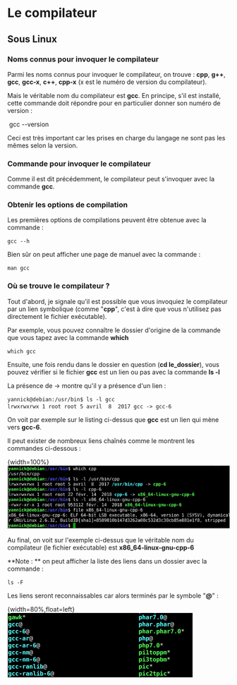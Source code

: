 # Le compilateur

## Sous Linux

### Noms connus pour invoquer le compilateur

Parmi les noms connus pour invoquer le compilateur, on trouve :
**cpp**, **g++**, **gcc**, **gcc-x**, **c++**, **cpp-x** (x est le numéro de version du compilateur). 

Mais le véritable nom du compilateur est **gcc**. En principe, s'il est installé, cette commande doit répondre pour en particulier donner son numéro de version :

​    gcc --version

Ceci est très important car les prises en charge du langage ne sont pas les mêmes selon la version.

### Commande pour invoquer le compilateur

Comme il est dit précédemment,  le compilateur peut s'invoquer avec la commande **gcc**.

### Obtenir les options de compilation

Les premières options de compilations peuvent être obtenue avec la commande :

    gcc --h

Bien sûr on peut afficher une page de manuel avec la commande :

    man gcc

### Où se trouve le compilateur ?

Tout d'abord, je signale qu'il est possible que vous invoquiez le compilateur par un lien symbolique (comme "**cpp**", c'est à dire que vous n'utilisez pas directement le fichier exécutable).

Par exemple, vous pouvez connaître le dossier d'origine de la commande que vous tapez avec la commande **which**

    which gcc

Ensuite, une fois rendu dans le dossier en question (**cd le_dossier**), vous pouvez vérifier si le fichier **gcc** est un lien ou pas avec la commande **ls -l**

La présence de -> montre qu'il y a présence d'un lien :

    yannick@debian:/usr/bin$ ls -l gcc
    lrwxrwxrwx 1 root root 5 avril  8  2017 gcc -> gcc-6

On voit par exemple sur le listing ci-dessus que **gcc** est un lien qui mène vers **gcc-6**.

Il peut exister de nombreux liens chaînés comme le montrent les commandes ci-dessous :

{width=100%}
![Recherche lien commande cpp](images/chap1/compilateur/which_cpp.png)

Au final, on voit sur l'exemple ci-dessus que le véritable nom du compilateur (le fichier exécutable) est **x86_64-linux-gnu-cpp-6**

**Note : **  on peut afficher la liste des liens dans un dossier avec la commande  :

    ls -F

Les liens seront reconnaissables car alors terminés par le symbole "**@**" :

{width=80%,float=left}
![Affichage des liens symboliques](images/chap1/compilateur/ls-F.png "Affichage des liens symboliques")

